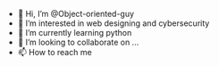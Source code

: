 - 👋 Hi, I’m @Object-oriented-guy
- 👀 I’m interested in web designing and cybersecurity
- 🌱 I’m currently learning python
- 💞️ I’m looking to collaborate on ...
- 📫 How to reach me 

<!---
Object-oriented-guy/Object-oriented-guy is a ✨ special ✨ repository because its `README.md` (this file) appears on your GitHub profile.
You can click the Preview link to take a look at your changes.
--->
